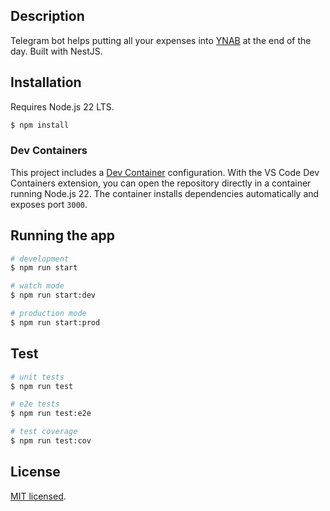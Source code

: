 ## Description

Telegram bot helps putting all your expenses into [YNAB](https://www.youneedabudget.com) at the end of the day. Built with NestJS. 

## Installation

Requires Node.js 22 LTS.

```bash
$ npm install
```

### Dev Containers

This project includes a [Dev Container](https://code.visualstudio.com/docs/devcontainers/containers) configuration. With the VS Code Dev Containers extension, you can open the repository directly in a container running Node.js 22. The container installs dependencies automatically and exposes port `3000`.

## Running the app

```bash
# development
$ npm run start

# watch mode
$ npm run start:dev

# production mode
$ npm run start:prod
```

## Test

```bash
# unit tests
$ npm run test

# e2e tests
$ npm run test:e2e

# test coverage
$ npm run test:cov
```

## License

  [MIT licensed](LICENSE).
